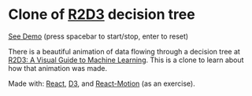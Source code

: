 # Clone of [R2D3](http://www.r2d3.us) decision tree

[See Demo](https://yamad.github.io/r2d3-decision-tree/) (press spacebar to start/stop, enter to reset)

There is a beautiful animation of data flowing through a decision tree at [R2D3: A Visual Guide to Machine Learning](http://www.r2d3.us). This is a clone to learn about how that animation was made.

Made with: [React](https://facebook.github.io/react), [D3](https://d3js.org), and [React-Motion](https://github.com/chenglou/react-motion) (as an exercise).
